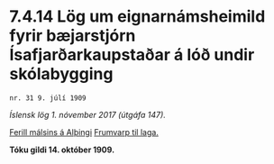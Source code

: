 # 7.4.14 Lög um eignarnámsheimild fyrir bæjarstjórn Ísafjarðarkaupstaðar á lóð undir skólabygging

`nr. 31 9. júlí 1909`

_Íslensk lög 1. nóvember 2017 (útgáfa 147)._

[Ferill málsins á Alþingi](https://www.althingi.is/thingstorf/thingmalalistar-eftir-thingum/ferill/?ltg=21&mnr=48)
[Frumvarp til laga.](https://www.althingi.is/altext/21/s/pdf/0436.pdf)

**Tóku gildi 14. október 1909.**

